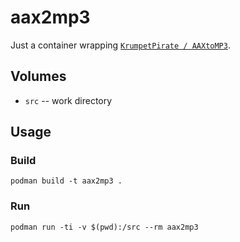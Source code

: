# aax2mp3

Just a container wrapping [`KrumpetPirate / AAXtoMP3`](https://github.com/KrumpetPirate/AAXtoMP3).

## Volumes

* `src` -- work directory

## Usage

### Build

    podman build -t aax2mp3 .

### Run

    podman run -ti -v $(pwd):/src --rm aax2mp3
